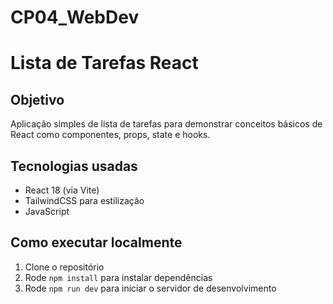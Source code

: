 # CP04_WebDev

# Lista de Tarefas React

## Objetivo
Aplicação simples de lista de tarefas para demonstrar conceitos básicos de React como componentes, props, state e hooks.

## Tecnologias usadas
- React 18 (via Vite)
- TailwindCSS para estilização
- JavaScript

## Como executar localmente
1. Clone o repositório  
2. Rode `npm install` para instalar dependências  
3. Rode `npm run dev` para iniciar o servidor de desenvolvimento  

